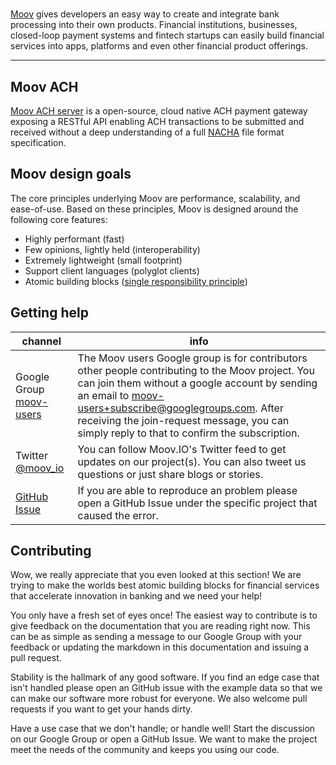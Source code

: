 #

[Moov](http://moov.io) gives developers an easy way to create and integrate bank processing into their own products. Financial institutions, businesses, closed-loop payment systems and fintech startups can easily build financial services into apps, platforms and even other financial product offerings.

---

## Moov ACH

[Moov ACH server](./ach.md) is a open-source, cloud native ACH payment gateway exposing a RESTful API enabling ACH transactions to be submitted and received without a deep understanding of a full [NACHA](https://www.nacha.org/) file format specification.

## Moov design goals

The core principles underlying Moov are performance, scalability, and ease-of-use. Based on these principles, Moov is designed around the following core features:

- Highly performant (fast)
- Few opinions, lightly held (interoperability)
- Extremely lightweight (small footprint)
- Support client languages (polyglot clients)
- Atomic building blocks ([single responsibility principle](https://en.wikipedia.org/wiki/Single_responsibility_principle))

## Getting help 

 channel | info 
 ------- | -------
 Google Group [moov-users](https://groups.google.com/forum/#!forum/moov-users)| The Moov users Google group is for contributors other people contributing to the Moov project. You can join them without a google account by sending an email to [moov-users+subscribe@googlegroups.com](mailto:moov-users+subscribe@googlegroups.com). After receiving the join-request message, you can simply reply to that to confirm the subscription.
Twitter [@moov_io](https://twitter.com/moov_io)	| You can follow Moov.IO's Twitter feed to get updates on our project(s). You can also tweet us questions or just share blogs or stories.
[GitHub Issue](https://github.com/moov-io) | If you are able to reproduce an problem please open a GitHub Issue under the specific project that caused the error. 

## Contributing

Wow, we really appreciate that you even looked at this section! We are trying to make the worlds best atomic building blocks for financial services that accelerate innovation in banking and we need your help! 

You only have a fresh set of eyes once! The easiest way to contribute is to give feedback on the documentation that you are reading right now. This can be as simple as sending a message to our Google Group with your feedback or updating the markdown in this documentation and issuing a pull request.

Stability is the hallmark of any good software. If you find an edge case that isn't handled please open an GitHub issue with the example data so that we can make our software more robust for everyone. We also welcome pull requests if you want to get your hands dirty. 

Have a use case that we don't handle; or handle well! Start the discussion on our Google Group or open a GitHub Issue. We want to make the project meet the needs of the community and keeps you using our code. 